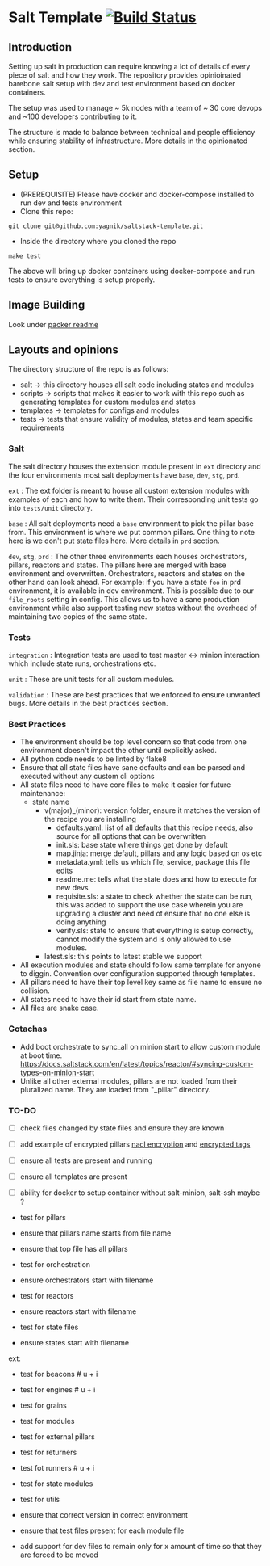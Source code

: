 # Salt Template [![Build Status](https://travis-ci.org/yagnik/salt-template.svg?branch=master)](https://travis-ci.org/yagnik/salt-template)

## Introduction
Setting up salt in production can require knowing a lot of details of every piece of salt and how they work. The repository provides opinioinated barebone salt setup with dev and test environment based on docker containers.

The setup was used to manage ~ 5k nodes with a team of ~ 30 core devops and ~100 developers contributing to it. 

The structure is made to balance between technical and people efficiency while ensuring stability of infrastructure. More details in the opinionated section.

## Setup
- (PREREQUISITE) Please have docker and docker-compose installed to run dev and tests environment
- Clone this repo:
```
git clone git@github.com:yagnik/saltstack-template.git
```
- Inside the directory where you cloned the repo
```
make test
```
The above will bring up docker containers using docker-compose and run tests to ensure everything is setup properly.

## Image Building
Look under [packer readme](https://github.com/yagnik/salt-template/blob/master/packer/README.md)

## Layouts and opinions
The directory structure of the repo is as follows:
- salt -> this directory houses all salt code including states and modules
- scripts -> scripts that makes it easier to work with this repo such as generating templates for custom modules and states
- templates -> templates for configs and modules
- tests -> tests that ensure validity of modules, states and team specific requirements

### Salt
The salt directory houses the extension module present in `ext` directory and the four environments most salt deployments have `base`, `dev`, `stg`, `prd`.

`ext` : The ext folder is meant to house all custom extension modules with examples of each and how to write them. Their corresponding unit tests go into `tests/unit` directory.

`base` : All salt deployments need a `base` environment to pick the pillar base from. This environment is where we put common pillars. One thing to note here is we don't put state files here. More details in `prd` section.

`dev`, `stg`, `prd` : The other three environments each houses orchestrators, pillars, reactors and states. The pillars here are merged with base environment and overwritten. Orchestrators, reactors and states on the other hand can look ahead. For example: if you have a state `foo` in prd environment, it is available in dev environment. This is possible due to our `file_roots` setting in config. This allows us to have a sane production environment while also support testing new states without the overhead of maintaining two copies of the same state.

### Tests
`integration` : Integration tests are used to test master <-> minion interaction which include state runs, orchestrations etc.

`unit` : These are unit tests for all custom modules.

`validation` : These are best practices that we enforced to ensure unwanted bugs. More details in the best practices section.


### Best Practices
- The environment should be top level concern so that code from one environment doesn't impact the other until explicitly asked.
- All python code needs to be linted by flake8
- Ensure that all state files have sane defaults and can be parsed and executed without any custom cli options
- All state files need to have core files to make it easier for future maintenance:
    + state name
        * v(major)_(minor): version folder, ensure it matches the version of the recipe you are installing
            - defaults.yaml: list of all defaults that this recipe needs, also source for all options that can be overwritten
            - init.sls:  base state where things get done by default
            - map.jinja: merge default, pillars and any logic based on os etc
            - metadata.yml: tells us which file, service, package this file edits
            - readme.me: tells what the state does and how to execute for new devs
            - requisite.sls: a state to check whether the state can be run, this was added to support the use case wherein you are upgrading a cluster and need ot ensure that no one else is doing anything
            - verify.sls: state to ensure that everything is setup correctly, cannot modify the system and is only allowed to use modules.
        * latest.sls: this points to latest stable we support
- All execution modules and state should follow same template for anyone to diggin. Convention over configuration supported through templates.
- All pillars need to have their top level key same as file name to ensure no collision. 
- All states need to have their id start from state name.
- All files are snake case.

### Gotachas
-  Add boot orchestrate to sync_all on minion start to allow custom module at boot time. https://docs.saltstack.com/en/latest/topics/reactor/#syncing-custom-types-on-minion-start
-  Unlike all other external modules, pillars are not loaded from their pluralized name. They are loaded from "_pillar" directory.


### TO-DO
- [ ] check files changed by state files and ensure they are known
- [ ] add example of encrypted pillars [nacl encryption](https://github.com/saltstack/salt/pull/41868) and [encrypted tags](https://github.com/saltstack/salt/pull/41956)
- [ ] ensure all tests are present and running
- [ ] ensure all templates are present
- [ ] ability for docker to setup container without salt-minion, salt-ssh maybe ?



- test for pillars
- ensure that pillars name starts from file name
- ensure that top file has all pillars



- test for orchestration
- ensure orchestrators start with filename
- test for reactors
- ensure reactors start with filename
- test for state files
- ensure states start with filename


ext:
- test for beacons # u + i
- test for engines # u + i
- test for grains
- test for modules
- test for external pillars
- test for returners
- test fot runners # u + i
- test for state modules
- test for utils


- ensure that correct version in correct environment
- ensure that test files present for each module file
- add support for dev files to remain only for x amount of time so that they are forced to be moved
